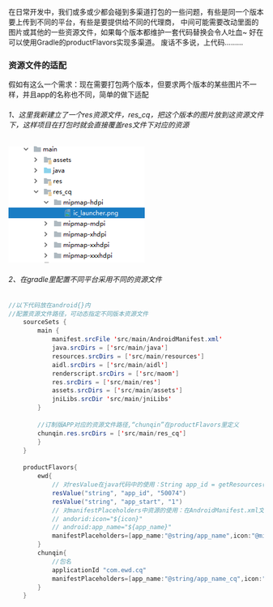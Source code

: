 在日常开发中，我们或多或少都会碰到多渠道打包的一些问题，有些是同一个版本要上传到不同的平台，有些是要提供给不同的代理商，
中间可能需要改动里面的图片或其他的一些资源文件，如果每个版本都维护一套代码替换会令人吐血~ 好在可以使用Gradle的productFlavors实现多渠道。
废话不多说，上代码.........

### 资源文件的适配
假如有这么一个需求：现在需要打包两个版本，但要求两个版本的某些图片不一样，并且app的名称也不同，简单的做下适配 
###### 1、这里我新建立了一个res资源文件，res_cq，把这个版本的图片放到这资源文件下，这样项目在打包时就会直接覆盖res文件下对应的资源             
![Image text](https://github.com/Don-Lee/Notes/blob/master/Images/20180613173408.png)            
###### 2、在gradle里配置不同平台采用不同的资源文件
```java
//以下代码放在android{}内
//配置资源文件路径，可动态指定不同版本资源文件
    sourceSets {
        main {
            manifest.srcFile 'src/main/AndroidManifest.xml'
            java.srcDirs = ['src/main/java']
            resources.srcDirs = ['src/main/resources']
            aidl.srcDirs = ['src/main/aidl']
            renderscript.srcDirs = ['src/maom']
            res.srcDirs = ['src/main/res']
            assets.srcDirs = ['src/main/assets']
            jniLibs.srcDir 'src/main/jniLibs'
        }

        //订制版APP对应的资源文件路径,“chunqin”在productFlavors里定义
        chunqin.res.srcDirs = ['src/main/res_cq']
        }
    } 
    
    productFlavors{
        ewd{
            // 对resValue在java代码中的使用：String app_id = getResources().getString(R.string.app_id);
            resValue("string", "app_id", "50074")
            resValue("string", "app_start", "1")
            // 对manifestPlaceholders中资源的使用：在AndroidManifest.xml文件中的application节点下
            // andorid:icon="${icon}"
            // android:app_name="${app_name}"
            manifestPlaceholders=[app_name:"@string/app_name",icon:"@mipmap/ic_launcher"]
        }
        chunqin{
            //包名
            applicationId "com.ewd.cq"
            manifestPlaceholders=[app_name:"@string/app_name_cq",icon:"@mipmap/ic_launcher"]
        }
    }

```


